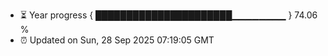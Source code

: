 - ⏳ Year progress { ██████████████████████▁▁▁▁▁▁▁▁ } 74.06 %
- ⏰ Updated on Sun, 28 Sep 2025 07:19:05 GMT

